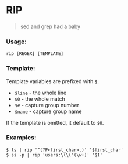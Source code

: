 # RIP

> sed and grep had a baby

### Usage:
```
rip [REGEX] [TEMPLATE]
```

### Template:

Template variables are prefixed with `$`.

* `$line` - the whole line
* `$0` - the whole match
* `$#` - capture group number
* `$name` - capture group name

If the template is omitted, it default to `$0`.

### Examples:

```
$ ls | rip '^(?P<first_char>.)' '$first_char'
$ ss -p | rip 'users:\(\("(\w+)' '$1'
```
